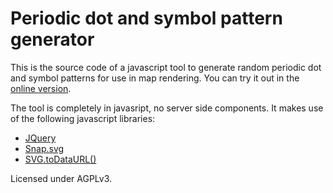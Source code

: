 
Periodic dot and symbol pattern generator
=========================================

This is the source code of a javascript tool to generate random periodic
dot and symbol patterns for use in map rendering.  You can try it out
in the [online version](http://www.imagico.de/map/jsdotpattern.php).

The tool is completely in javasript, no server side components.  It makes
use of the following javascript libraries:

* [JQuery](http://jquery.com/download/)
* [Snap.svg](http://snapsvg.io/)
* [SVG.toDataURL()](https://github.com/sampumon/SVG.toDataURL)

Licensed under AGPLv3.

